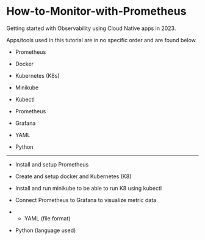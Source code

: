 # How-to-Monitor-with-Prometheus
Getting started with Observability using Cloud Native apps in 2023.

Apps/tools used in this tutorial are in no specific order and are found below.  

- Prometheus

- Docker
  
- Kubernetes (K8s)

- Minikube

- Kubectl

- Prometheus

- Grafana 

- YAML 

- Python


____________________________

- Install and setup Prometheus

- Create and setup docker and Kubernetes (K8)

- Install and run minikube to be able to run K8 using kubectl

- Connect Prometheus to Grafana to visualize metric data

- - YAML (file format)

- Python (language used)
